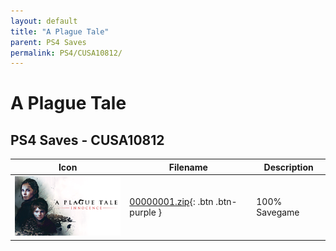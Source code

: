 ```yaml
---
layout: default
title: "A Plague Tale"
parent: PS4 Saves
permalink: PS4/CUSA10812/
---
```

# A Plague Tale

## PS4 Saves - CUSA10812

| Icon | Filename | Description |
|------|----------|-------------|
| ![A Plague Tale](icon0.png) | [00000001.zip](00000001.zip){: .btn .btn-purple } | 100% Savegame |
